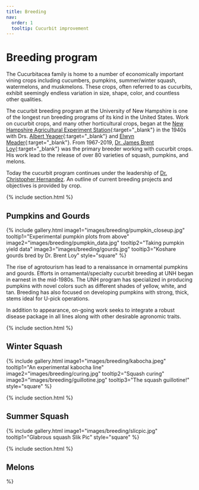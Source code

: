 ```yaml
---
title: Breeding 
nav:
  order: 1
  tooltip: Cucurbit improvement 
---
```


# <i class="fas fa-seedling"></i>Breeding program
The Cucurbitacea family is home to a number of economically important vining crops including cucumbers, pumpkins, summer/winter squash, watermelons, and muskmelons.
These crops, often referred to as cucurbits, exhibit seemingly endless variation in size, shape, color, and countless other qualities. 

The cucurbit breeding program at the University of New Hampshire is one of the longest run breeding programs of its kind in the United States.
Work on cucurbit crops, and many other horticultural crops, began at the [New Hampshire Agricultural Experiment Station](https://colsa.unh.edu/new-hampshire-agricultural-experiment-station){:target="_blank"} in the 1940s with Drs. [Albert Yeager](https://en.wikipedia.org/wiki/Albert_F._Yeager){:target="_blank"} and [Elwyn Meader](https://en.wikipedia.org/wiki/Elwyn_Meader){:target="_blank"}. From 1967-2019, [Dr. James Brent Loy](https://www.unh.edu/unhtoday/2019/03/fruits-unh-breeding-research){:target="_blank"} was the primary breeder working with cucurbit crops.
His work lead to the release of over 80 varieties of squash, pumpkins, and melons.

Today the cucurbit program continues under the leadership of [Dr. Christopher Hernandez](https://unhcucurbits.org/members/chris-hernandez.html).
An outline of current breeding projects and objectives is provided by crop.

{% include section.html %}

## Pumpkins and Gourds

{%
  include gallery.html
  image1="images/breeding/pumpkin_closeup.jpg"
  tooltip1="Experimental pumpkin plots from above"
  image2="images/breeding/pumpkin_data.jpg" 
  tooltip2="Taking pumpkin yield data"
  image3="images/breeding/gourds.jpg"
  tooltip3="Koshare gourds bred by Dr. Brent Loy"
  style="square"
%}


The rise of agrotourism has lead to a renaissance in ornamental pumpkins and
gourds. 
Efforts in ornamental/specialty cucurbit breeding at UNH began in earnest in the mid-1980s. 
The UNH program has specialized in producing pumpkins with novel colors such as different shades of yellow, white, and tan.
Breeding has also focused on developing pumpkins with strong, thick, stems ideal for U-pick operations.

In addition to appearance, on-going work seeks to integrate a robust disease package in all lines along with other desirable agronomic traits.

{% include section.html %}

## Winter Squash

{%
  include gallery.html
  image1="images/breeding/kabocha.jpeg"
  tooltip1="An experimental kabocha line"
  image2="images/breeding/curing.jpg" 
  tooltip2="Squash curing"
  image3="images/breeding/guillotine.jpg"
  tooltip3="The squash guillotine!"
  style="square"
%}

{% include section.html %}

## Summer Squash

{%
  include gallery.html
  image1="images/breeding/slicpic.jpg" 
  tooltip1="Glabrous squash Slik Pic"
  style="square"
%}

{% include section.html %}

## Melons
%}

